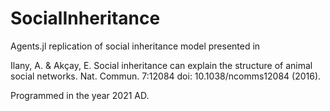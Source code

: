# SocialInheritance
Agents.jl replication of social inheritance model presented in 

Ilany, A. & Akçay, E. Social inheritance can explain the structure of animal social networks. Nat. Commun. 7:12084 doi: 10.1038/ncomms12084 (2016).

Programmed in the year 2021 AD.
